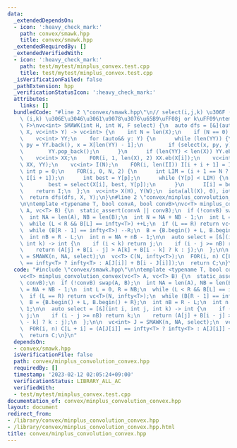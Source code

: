 ```yaml
---
data:
  _extendedDependsOn:
  - icon: ':heavy_check_mark:'
    path: convex/smawk.hpp
    title: convex/smawk.hpp
  _extendedRequiredBy: []
  _extendedVerifiedWith:
  - icon: ':heavy_check_mark:'
    path: test/mytest/minplus_convex.test.cpp
    title: test/mytest/minplus_convex.test.cpp
  _isVerificationFailed: false
  _pathExtension: hpp
  _verificationStatusIcon: ':heavy_check_mark:'
  attributes:
    links: []
  bundledCode: "#line 2 \"convex/smawk.hpp\"\n// select(i,j,k) \u306F (i,j) \u3068\
    \ (i,k) \u306E\u3046\u3061\u9078\u3076\u65B9\uFF08j or k\uFF09\ntemplate <typename\
    \ F>\nvc<int> SMAWK(int H, int W, F select) {\n  auto dfs = [&](auto& dfs, vc<int>\
    \ X, vc<int> Y) -> vc<int> {\n    int N = len(X);\n    if (N == 0) return {};\n\
    \    vc<int> YY;\n    for (auto&& y: Y) {\n      while (len(YY)) {\n        int\
    \ py = YY.back(), x = X[len(YY) - 1];\n        if (select(x, py, y) == py) break;\n\
    \        YY.pop_back();\n      }\n      if (len(YY) < len(X)) YY.eb(y);\n    }\n\
    \    vc<int> XX;\n    FOR(i, 1, len(X), 2) XX.eb(X[i]);\n    vc<int> II = dfs(dfs,\
    \ XX, YY);\n    vc<int> I(N);\n    FOR(i, len(II)) I[i + i + 1] = II[i];\n   \
    \ int p = 0;\n    FOR(i, 0, N, 2) {\n      int LIM = (i + 1 == N ? Y.back() :\
    \ I[i + 1]);\n      int best = Y[p];\n      while (Y[p] < LIM) {\n        ++p;\n\
    \        best = select(X[i], best, Y[p]);\n      }\n      I[i] = best;\n    }\n\
    \    return I;\n  };\n  vc<int> X(H), Y(W);\n  iota(all(X), 0), iota(all(Y), 0);\n\
    \  return dfs(dfs, X, Y);\n}\n#line 2 \"convex/minplus_convolution_convex.hpp\"\
    \n\ntemplate <typename T, bool convA, bool convB>\nvc<T> minplus_convolution_convex(vc<T>\
    \ A, vc<T> B) {\n  static_assert(convA || convB);\n  if (!convB) swap(A, B);\n\
    \  int NA = len(A), NB = len(B);\n  int N = NA + NB - 1;\n  int L = 0, R = NB;\n\
    \  while (L < R && B[L] == infty<T>) ++L;\n  if (L == R) return vc<T>(N, infty<T>);\n\
    \  while (B[R - 1] == infty<T>) --R;\n  B = {B.begin() + L, B.begin() + R};\n\
    \  int nB = R - L;\n  int n = NA + nB - 1;\n\n  auto select = [&](int i, int j,\
    \ int k) -> int {\n    if (i < k) return j;\n    if (i - j >= nB) return k;\n\
    \    return (A[j] + B[i - j] > A[k] + B[i - k] ? k : j);\n  };\n\n  vc<int> J\
    \ = SMAWK(n, NA, select);\n  vc<T> C(N, infty<T>);\n  FOR(i, n) C[L + i] = (A[J[i]]\
    \ == infty<T> ? infty<T> : A[J[i]] + B[i - J[i]]);\n  return C;\n}\n"
  code: "#include \"convex/smawk.hpp\"\n\ntemplate <typename T, bool convA, bool convB>\n\
    vc<T> minplus_convolution_convex(vc<T> A, vc<T> B) {\n  static_assert(convA ||\
    \ convB);\n  if (!convB) swap(A, B);\n  int NA = len(A), NB = len(B);\n  int N\
    \ = NA + NB - 1;\n  int L = 0, R = NB;\n  while (L < R && B[L] == infty<T>) ++L;\n\
    \  if (L == R) return vc<T>(N, infty<T>);\n  while (B[R - 1] == infty<T>) --R;\n\
    \  B = {B.begin() + L, B.begin() + R};\n  int nB = R - L;\n  int n = NA + nB -\
    \ 1;\n\n  auto select = [&](int i, int j, int k) -> int {\n    if (i < k) return\
    \ j;\n    if (i - j >= nB) return k;\n    return (A[j] + B[i - j] > A[k] + B[i\
    \ - k] ? k : j);\n  };\n\n  vc<int> J = SMAWK(n, NA, select);\n  vc<T> C(N, infty<T>);\n\
    \  FOR(i, n) C[L + i] = (A[J[i]] == infty<T> ? infty<T> : A[J[i]] + B[i - J[i]]);\n\
    \  return C;\n}\n"
  dependsOn:
  - convex/smawk.hpp
  isVerificationFile: false
  path: convex/minplus_convolution_convex.hpp
  requiredBy: []
  timestamp: '2023-02-12 02:05:24+09:00'
  verificationStatus: LIBRARY_ALL_AC
  verifiedWith:
  - test/mytest/minplus_convex.test.cpp
documentation_of: convex/minplus_convolution_convex.hpp
layout: document
redirect_from:
- /library/convex/minplus_convolution_convex.hpp
- /library/convex/minplus_convolution_convex.hpp.html
title: convex/minplus_convolution_convex.hpp
---
```

